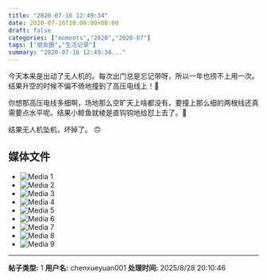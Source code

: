```yaml
---
title: "2020-07-16 12:49:34"
date: 2020-07-16T10:00:00+08:00
draft: false
categories: ["moments","2020","2020-07"]
tags: ["朋友圈","生活记录"]
summary: "2020-07-16 12:49:34..."
---
```


今天本来是出动了无人机的。每次出门总是忘记带呀，所以一年也捞不上用一次。结果升空的时候不偏不倚地撞到了高压电线上！🤣 

你想那高压电线多细啊，场地那么空旷天上啥都没有，要撞上那么细的两根线还真需要点水平呢。结果小鲸鱼就棱是直钩钩地给怼上去了。🤪

结果无人机坠机，坏掉了。 🙃

## 媒体文件

- ![Media 1](/Moments/photos/2020-07-16/202007161249340.jpg)
- ![Media 2](/Moments/photos/2020-07-16/202007161249341.jpg)
- ![Media 3](/Moments/photos/2020-07-16/202007161249342.jpg)
- ![Media 4](/Moments/photos/2020-07-16/202007161249343.jpg)
- ![Media 5](/Moments/photos/2020-07-16/202007161249344.jpg)
- ![Media 6](/Moments/photos/2020-07-16/202007161249345.jpg)
- ![Media 7](/Moments/photos/2020-07-16/202007161249346.jpg)
- ![Media 8](/Moments/photos/2020-07-16/202007161249347.jpg)
- ![Media 9](/Moments/photos/2020-07-16/202007161249348.jpg)

---

**帖子类型:** 1
**用户名:** chenxueyuan001
**处理时间:** 2025/8/28 20:10:46
